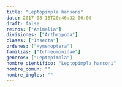 ```yaml
---
title: "Leptopimpla hansoni"
date: 2017-08-18T20:46:32-06:00
draft: false
reinos: ["Animalia"]
divisiones: ["Arthropoda"]
clases: ["Insecta"]
ordenes: ["Hymenoptera"]
familias: ["Ichneumonidae"]
generos: ["Leptopimpla"]
nombre_cientifico: "Leptopimpla hansoni"
nombre_comun: ""
nombre_ingles: ""
---
```

